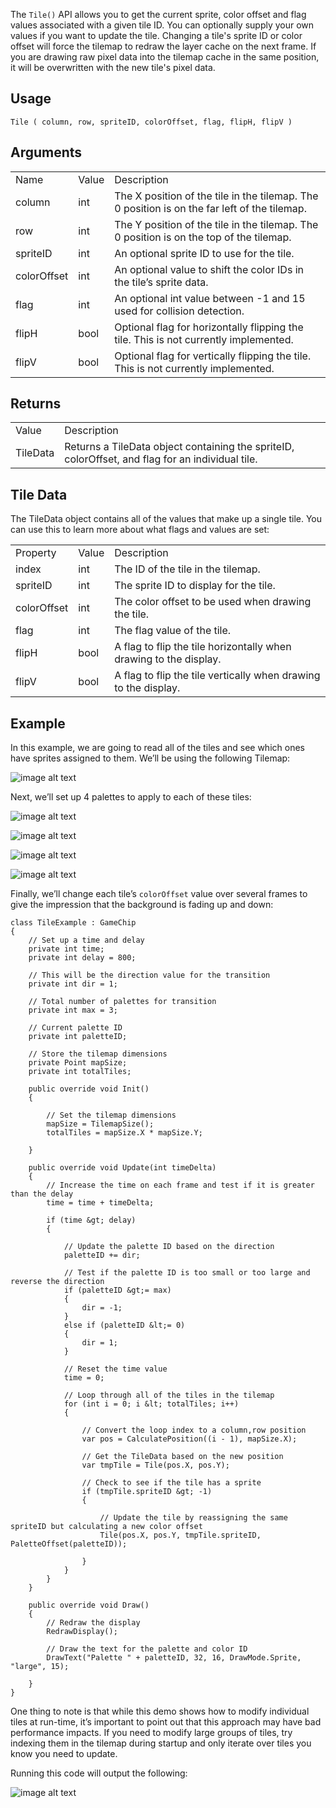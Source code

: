 The `Tile()` API allows you to get the current sprite, color offset and flag values associated with a given tile ID. You can optionally supply your own values if you want to update the tile. Changing a tile's sprite ID or color offset will force the tilemap to redraw the layer cache on the next frame. If you are drawing raw pixel data into the tilemap cache in the same position, it will be overwritten with the new tile's pixel data.

## Usage

`Tile ( column, row, spriteID, colorOffset, flag, flipH, flipV )`

## Arguments

<table>
  <tr>
    <td>Name</td>
    <td>Value</td>
    <td>Description</td>
  </tr>
  <tr>
    <td>column</td>
    <td>int</td>
    <td>The X position of the tile in the tilemap. The 0 position is on the far left of the tilemap.</td>
  </tr>
  <tr>
    <td>row</td>
    <td>int</td>
    <td>The Y position of the tile in the tilemap. The 0 position is on the top of the tilemap.</td>
  </tr>
  <tr>
    <td>spriteID</td>
    <td>int</td>
    <td>An optional sprite ID to use for the tile.</td>
  </tr>
  <tr>
    <td>colorOffset</td>
    <td>int</td>
    <td>An optional value to shift the color IDs in the tile’s sprite data.</td>
  </tr>
  <tr>
    <td>flag</td>
    <td>int</td>
    <td>An optional int value between -1 and 15 used for collision detection.</td>
  </tr>
  <tr>
    <td>flipH</td>
    <td>bool</td>
    <td>Optional flag for horizontally flipping the tile. This is not currently implemented.</td>
  </tr>
  <tr>
    <td>flipV</td>
    <td>bool</td>
    <td>Optional flag for vertically flipping the tile. This is not currently implemented.</td>
  </tr>
</table>


## Returns

<table>
  <tr>
    <td>Value</td>
    <td>Description</td>
  </tr>
  <tr>
    <td>TileData</td>
    <td>Returns a TileData object containing the spriteID, colorOffset, and flag for an individual tile.</td>
  </tr>
</table>


## Tile Data

The TileData object contains all of the values that make up a single tile. You can use this to learn more about what flags and values are set:

<table>
  <tr>
    <td>Property</td>
    <td>Value</td>
    <td>Description</td>
  </tr>
  <tr>
    <td>index</td>
    <td>int</td>
    <td>The ID of the tile in the tilemap.</td>
  </tr>
  <tr>
    <td>spriteID</td>
    <td>int</td>
    <td>The sprite ID to display for the tile.</td>
  </tr>
  <tr>
    <td>colorOffset</td>
    <td>int</td>
    <td>The color offset to be used when drawing the tile.</td>
  </tr>
  <tr>
    <td>flag</td>
    <td>int</td>
    <td>The flag value of the tile.</td>
  </tr>
  <tr>
    <td>flipH</td>
    <td>bool</td>
    <td>A flag to flip the tile horizontally when drawing to the display.</td>
  </tr>
  <tr>
    <td>flipV</td>
    <td>bool</td>
    <td>A flag to flip the tile vertically when drawing to the display.</td>
  </tr>
</table>


## Example

In this example, we are going to read all of the tiles and see which ones have sprites assigned to them. We’ll be using the following Tilemap:

![image alt text](images/Tile_image_0.png)

Next, we’ll set up 4 palettes to apply to each of these tiles:

![image alt text](images/Tile_image_1.png)

![image alt text](images/Tile_image_2.png)

![image alt text](images/Tile_image_3.png)

![image alt text](images/Tile_image_4.png)

Finally, we’ll change each tile’s `colorOffset` value over several frames to give the impression that the background is fading up and down:

    class TileExample : GameChip
    {
        // Set up a time and delay
        private int time;
        private int delay = 800;

        // This will be the direction value for the transition
        private int dir = 1;

        // Total number of palettes for transition
        private int max = 3;

        // Current palette ID
        private int paletteID;

        // Store the tilemap dimensions
        private Point mapSize;
        private int totalTiles;

        public override void Init()
        {

            // Set the tilemap dimensions
            mapSize = TilemapSize();
            totalTiles = mapSize.X * mapSize.Y;

        }

        public override void Update(int timeDelta)
        {
            // Increase the time on each frame and test if it is greater than the delay
            time = time + timeDelta;

            if (time &gt; delay)
            {

                // Update the palette ID based on the direction
                paletteID += dir;

                // Test if the palette ID is too small or too large and reverse the direction
                if (paletteID &gt;= max)
                {
                    dir = -1;
                }
                else if (paletteID &lt;= 0)
                {
                    dir = 1;
                }

                // Reset the time value
                time = 0;

                // Loop through all of the tiles in the tilemap
                for (int i = 0; i &lt; totalTiles; i++)
                {

                    // Convert the loop index to a column,row position
                    var pos = CalculatePosition((i - 1), mapSize.X);

                    // Get the TileData based on the new position
                    var tmpTile = Tile(pos.X, pos.Y);

                    // Check to see if the tile has a sprite
                    if (tmpTile.spriteID &gt; -1)
                    {

                        // Update the tile by reassigning the same spriteID but calculating a new color offset
                        Tile(pos.X, pos.Y, tmpTile.spriteID, PaletteOffset(paletteID));

                    }
                }
            }
        }

        public override void Draw()
        {
            // Redraw the display
            RedrawDisplay();

            // Draw the text for the palette and color ID
            DrawText("Palette " + paletteID, 32, 16, DrawMode.Sprite, "large", 15);

        }
    }

One thing to note is that while this demo shows how to modify individual tiles at run-time, it’s important to point out that this approach may have bad performance impacts. If you need to modify large groups of tiles, try indexing them in the tilemap during startup and only iterate over tiles you know you need to update.

Running this code will output the following:

![image alt text](images/TileOutput_image_0.png)

